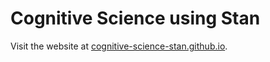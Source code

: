 # Cognitive Science using Stan

Visit the website at [cognitive-science-stan.github.io](cognitive-science-stan.github.io).

